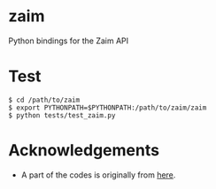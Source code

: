 # zaim
Python bindings for the Zaim API

# Test
```
$ cd /path/to/zaim
$ export PYTHONPATH=$PYTHONPATH:/path/to/zaim/zaim
$ python tests/test_zaim.py
```

# Acknowledgements
- A part of the codes is originally from [here](https://github.com/konomae/zaimpy).
